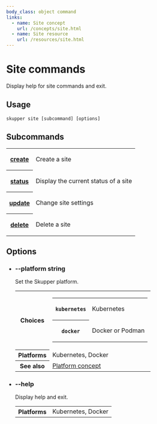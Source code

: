 ```yaml
---
body_class: object command
links:
  - name: Site concept
    url: /concepts/site.html
  - name: Site resource
    url: /resources/site.html
---
```


# Site commands

<section>

Display help for site commands and exit.

</section>

<section>

## Usage

~~~ shell
skupper site [subcommand] [options]
~~~

</section>

<section>

## Subcommands

<table class="objects">
<tr><th><a href="create.html">create</a></th><td><p>Create a site</p>
</td></tr>
<tr><th><a href="status.html">status</a></th><td><p>Display the current status of a site</p>
</td></tr>
<tr><th><a href="update.html">update</a></th><td><p>Change site settings</p>
</td></tr>
<tr><th><a href="delete.html">delete</a></th><td><p>Delete a site</p>
</td></tr>
</table>

</section>

<section>

## Options

- <h3 id="platform">--platform <span class="attribute-info">string</span></h3>

  Set the Skupper platform.

  <table class="fields"><tr><th>Choices</th><td><table class="choices"><tr><th><code>kubernetes</code></th><td><p>Kubernetes</p>
  </td></tr><tr><th><code>docker</code></th><td><p>Docker or Podman</p>
  </td></tr></table></td><tr><th>Platforms</th><td>Kubernetes, Docker</td><tr><th>See also</th><td><a href="/concepts/platform.html">Platform concept</a></td></table>

- <h3 id="help">--help <span class="attribute-info"></span></h3>

  Display help and exit.

  <table class="fields"><tr><th>Platforms</th><td>Kubernetes, Docker</td></table>

</section>

